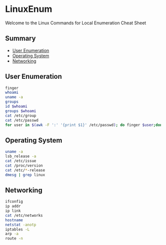 # LinuxEnum
Welcome to the Linux Commands for Local Enumeration Cheat Sheet


## Summary

* [User Enumeration](#userenumeration)
* [Operating System](#operatingsystem)
* [Networking](#network)






## User Enumeration
```sh
finger
whoami
uname -a
groups
id $whoami
groups $whoami
cat /etc/group
cat /etc/passwd
for user in $(awk -F ':' '{print $1}' /etc/passwd); do finger $user;done |grep Shell  2>/dev/null
```

## Operating System
```sh
uname -a
lsb_release -a
cat /etc/issue  
cat /proc/version
cat /etc/*-release
dmesg | grep linux 
```


## Networking
```sh
ifconfig
ip addr
ip link
cat /etc/networks 
hostname
netstat -anotp
iptables -L
arp -a
route -n
```



```

